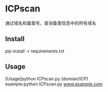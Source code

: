 # ICPscan  
通过域名和备案号，查询备案信息中的所有域名  

## Install  
pip install -r requirements.txt  

## Usage  
[Usage]python ICPscan.py (domian/ICP)  
example:python ICPscan.py www.example.com  
